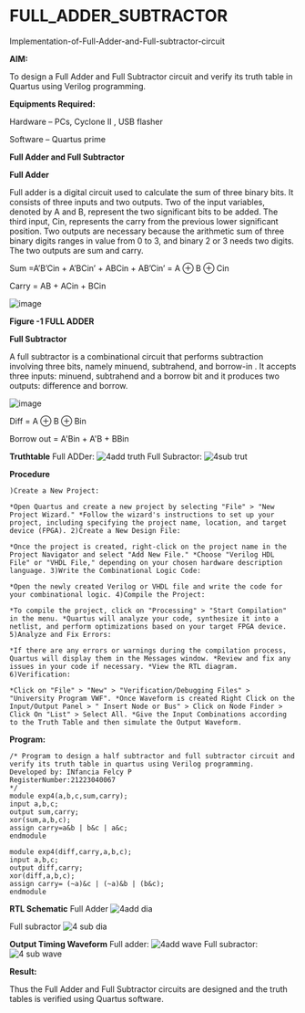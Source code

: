 # FULL_ADDER_SUBTRACTOR

Implementation-of-Full-Adder-and-Full-subtractor-circuit

**AIM:**

To design a Full Adder and Full Subtractor circuit and verify its truth table in Quartus using Verilog programming.

**Equipments Required:**

Hardware – PCs, Cyclone II , USB flasher

Software – Quartus prime

**Full Adder and Full Subtractor**

**Full Adder**

Full adder is a digital circuit used to calculate the sum of three binary bits. It consists of three inputs and two outputs. Two of the input variables, denoted by A and B, represent the two significant bits to be added. The third input, Cin, represents the carry from the previous lower significant position. Two outputs are necessary because the arithmetic sum of three binary digits ranges in value from 0 to 3, and binary 2 or 3 needs two digits. The two outputs are sum and carry.

Sum =A’B’Cin + A’BCin’ + ABCin + AB’Cin’ = A ⊕ B ⊕ Cin 

Carry = AB + ACin + BCin

![image](https://github.com/naavaneetha/FULL_ADDER_SUBTRACTOR/assets/154305477/0f30ba51-5ffb-4198-845f-18e054f675e7)

**Figure -1 FULL ADDER**

**Full Subtractor**

A full subtractor is a combinational circuit that performs subtraction involving three bits, namely minuend, subtrahend, and borrow-in . It accepts three inputs: minuend, subtrahend and a borrow bit and it produces two outputs: difference and borrow.

![image](https://github.com/naavaneetha/FULL_ADDER_SUBTRACTOR/assets/154305477/02b24f51-ab51-4304-9ad6-7b81ffc1ead5)

Diff = A ⊕ B ⊕ Bin 

Borrow out = A'Bin + A'B + BBin

**Truthtable**
Full ADDer:
![4add truth](https://github.com/Infanciafelcy/FULL_ADDER_SUBTRACTOR/assets/155411010/2e1ab924-de83-49b7-887d-bc4013371c0c)
Full Subractor:
![4sub trut](https://github.com/Infanciafelcy/FULL_ADDER_SUBTRACTOR/assets/155411010/72faf9ad-1d6a-4dc1-aa68-df91b3aa0170)



**Procedure**
```
)Create a New Project:

*Open Quartus and create a new project by selecting "File" > "New Project Wizard." *Follow the wizard's instructions to set up your project, including specifying the project name, location, and target device (FPGA). 2)Create a New Design File:

*Once the project is created, right-click on the project name in the Project Navigator and select "Add New File." *Choose "Verilog HDL File" or "VHDL File," depending on your chosen hardware description language. 3)Write the Combinational Logic Code:

*Open the newly created Verilog or VHDL file and write the code for your combinational logic. 4)Compile the Project:

*To compile the project, click on "Processing" > "Start Compilation" in the menu. *Quartus will analyze your code, synthesize it into a netlist, and perform optimizations based on your target FPGA device. 5)Analyze and Fix Errors:

*If there are any errors or warnings during the compilation process, Quartus will display them in the Messages window. *Review and fix any issues in your code if necessary. *View the RTL diagram. 6)Verification:

*Click on "File" > "New" > "Verification/Debugging Files" > "University Program VWF". *Once Waveform is created Right Click on the Input/Output Panel > " Insert Node or Bus" > Click on Node Finder > Click On "List" > Select All. *Give the Input Combinations according to the Truth Table and then simulate the Output Waveform.
```
**Program:**

```
/* Program to design a half subtractor and full subtractor circuit and verify its truth table in quartus using Verilog programming.
Developed by: INfancia Felcy P
RegisterNumber:21223040067
*/
module exp4(a,b,c,sum,carry);
input a,b,c;
output sum,carry;
xor(sum,a,b,c);
assign carry=a&b | b&c | a&c;
endmodule

module exp4(diff,carry,a,b,c);
input a,b,c;
output diff,carry;
xor(diff,a,b,c);
assign carry= (~a)&c | (~a)&b | (b&c);
endmodule
```
**RTL Schematic**
Full Adder
![4add dia](https://github.com/Infanciafelcy/FULL_ADDER_SUBTRACTOR/assets/155411010/d44ced81-eb0f-4765-8938-5ab6b9704d5e)

Full subractor
![4 sub dia](https://github.com/Infanciafelcy/FULL_ADDER_SUBTRACTOR/assets/155411010/79b0a5b8-2a0b-4ca7-85df-7a1c53fdbdcc)


**Output Timing Waveform**
Full adder:
![4add wave](https://github.com/Infanciafelcy/FULL_ADDER_SUBTRACTOR/assets/155411010/dd29686c-834c-4369-8932-4d00c51f757d)
Full subractor:
![4 sub wave](https://github.com/Infanciafelcy/FULL_ADDER_SUBTRACTOR/assets/155411010/5f946a58-af6e-4367-8435-154eb8704d51)


**Result:**

Thus the Full Adder and Full Subtractor circuits are designed and the truth tables is verified using Quartus software.



